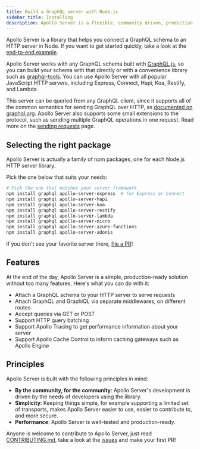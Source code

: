 ```yaml
---
title: Build a GraphQL server with Node.js
sidebar_title: Installing
description: Apollo Server is a flexible, community driven, production-ready HTTP GraphQL middleware for Express, Hapi, Koa, and more.
---
```


Apollo Server is a library that helps you connect a GraphQL schema to an HTTP server in Node. If you want to get started quickly, take a look at the [end-to-end example](./example.html).

Apollo Server works with any GraphQL schema built with [GraphQL.js](https://github.com/graphql/graphql-js), so you can build your schema with that directly or with a convenience library such as [graphql-tools](https://www.apollographql.com/docs/graphql-tools/). You can use Apollo Server with all popular JavaScript HTTP servers, including Express, Connect, Hapi, Koa, Restify, and Lambda.

This server can be queried from any GraphQL client, since it supports all of the common semantics for sending GraphQL over HTTP, as [documented on graphql.org](http://graphql.org/learn/serving-over-http/). Apollo Server also supports some small extensions to the protocol, such as sending multiple GraphQL operations in one request. Read more on the [sending requests](/tools/apollo-server/requests.html) page.

<h2 id="selecting-package">Selecting the right package</h2>

Apollo Server is actually a family of npm packages, one for each Node.js HTTP server library.

Pick the one below that suits your needs:

```bash
# Pick the one that matches your server framework
npm install graphql apollo-server-express  # for Express or Connect
npm install graphql apollo-server-hapi
npm install graphql apollo-server-koa
npm install graphql apollo-server-restify
npm install graphql apollo-server-lambda
npm install graphql apollo-server-micro
npm install graphql apollo-server-azure-functions
npm install graphql apollo-server-adonis
```

If you don't see your favorite server there, [file a PR](https://github.com/apollographql/apollo-server)!

<h2 id="features">Features</h2>

At the end of the day, Apollo Server is a simple, production-ready solution without too many features. Here's what you can do with it:

* Attach a GraphQL schema to your HTTP server to serve requests
* Attach GraphQL and GraphiQL via separate middlewares, on different routes
* Accept queries via GET or POST
* Support HTTP query batching
* Support Apollo Tracing to get performance information about your server
* Support Apollo Cache Control to inform caching gateways such as Apollo Engine

<h2 id="principles">Principles</h2>

Apollo Server is built with the following principles in mind:

* **By the community, for the community**: Apollo Server's development is driven by the needs of developers using the library.
* **Simplicity**: Keeping things simple, for example supporting a limited set of transports, makes Apollo Server easier to use, easier to contribute to, and more secure.
* **Performance**: Apollo Server is well-tested and production-ready.

Anyone is welcome to contribute to Apollo Server, just read [CONTRIBUTING.md](https://github.com/apollographql/apollo-server/blob/master/CONTRIBUTING.md), take a look at the [issues](https://github.com/apollographql/apollo-server/issues) and make your first PR!
